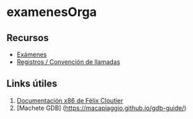 # examenesOrga

## Recursos

- [Exámenes](./primeros_parciales/)
- [Registros / Convención de llamadas](./primeros_parciales/img/)

## Links útiles

1. [Documentación x86 de Félix Cloutier](https://www.felixcloutier.com/x86/)
2. [Machete GDB] (https://macapiaggio.github.io/gdb-guide/)
